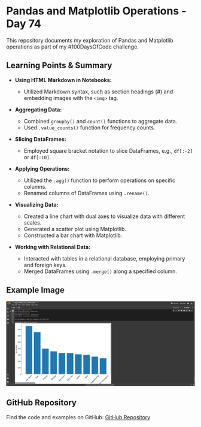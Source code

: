 # Pandas and Matplotlib Operations - Day 74

This repository documents my exploration of Pandas and Matplotlib operations as part of my #100DaysOfCode challenge.

## Learning Points & Summary

- **Using HTML Markdown in Notebooks:**

  - Utilized Markdown syntax, such as section headings (#) and embedding images with the `<img>` tag.

- **Aggregating Data:**

  - Combined `groupby()` and `count()` functions to aggregate data.
  - Used `.value_counts()` function for frequency counts.

- **Slicing DataFrames:**

  - Employed square bracket notation to slice DataFrames, e.g., `df[:-2]` or `df[:10]`.

- **Applying Operations:**

  - Utilized the `.agg()` function to perform operations on specific columns.
  - Renamed columns of DataFrames using `.rename()`.

- **Visualizing Data:**

  - Created a line chart with dual axes to visualize data with different scales.
  - Generated a scatter plot using Matplotlib.
  - Constructed a bar chart with Matplotlib.

- **Working with Relational Data:**
  - Interacted with tables in a relational database, employing primary and foreign keys.
  - Merged DataFrames using `.merge()` along a specified column.

## Example Image

![Day 74 Example Image](day74.png)

## GitHub Repository

Find the code and examples on GitHub:
[GitHub Repository](https://github.com/imnilesh18/Python-Projects)
